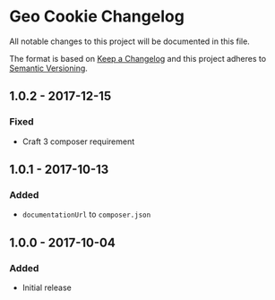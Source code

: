 # Geo Cookie Changelog

All notable changes to this project will be documented in this file.

The format is based on [Keep a Changelog](http://keepachangelog.com/) and this project adheres to [Semantic Versioning](http://semver.org/).

## 1.0.2 - 2017-12-15
### Fixed
- Craft 3 composer requirement

## 1.0.1 - 2017-10-13
### Added
- `documentationUrl` to `composer.json`

## 1.0.0 - 2017-10-04
### Added
- Initial release
